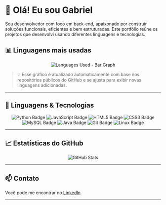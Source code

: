 # 👋 Olá! Eu sou Gabriel

Sou desenvolvedor com foco em back-end, apaixonado por construir soluções funcionais, eficientes e bem estruturadas. Este portfólio reúne os projetos que desenvolvi usando diferentes linguagens e tecnologias.

## 📊 Linguagens mais usadas

<p align="center">
  <img src="https://github-profile-summary-cards.vercel.app/api/cards/repos-per-language?username=gabrielh063&theme=tokyonight" alt="Languages Used - Bar Graph" />
</p>

> 💡 Esse gráfico é atualizado automaticamente com base nos repositórios públicos do GitHub e se ajusta para exibir novas linguagens adicionadas.

---

## 🚀 Linguagens & Tecnologias

<p align="center">
  <img src="https://img.shields.io/badge/Python-FFE873?style=for-the-badge&logo=python&logoColor=3776AB" alt="Python Badge"/>
  <img src="https://img.shields.io/badge/JavaScript-FFF3C0?style=for-the-badge&logo=javascript&logoColor=F7DF1E" alt="JavaScript Badge"/>
  <img src="https://img.shields.io/badge/HTML5-FBE6D4?style=for-the-badge&logo=html5&logoColor=E34F26" alt="HTML5 Badge"/>
  <img src="https://img.shields.io/badge/CSS3-DCEEFF?style=for-the-badge&logo=css3&logoColor=1572B6" alt="CSS3 Badge"/>
  <img src="https://img.shields.io/badge/MySQL-E1F7E7?style=for-the-badge&logo=mysql&logoColor=4479A1" alt="MySQL Badge"/>
  <img src="https://img.shields.io/badge/Java-F4E3E3?style=for-the-badge&logo=openjdk&logoColor=E11D1D" alt="Java Badge"/>
  <img src="https://img.shields.io/badge/Git-FCEDEA?style=for-the-badge&logo=git&logoColor=F05032" alt="Git Badge"/>
  <img src="https://img.shields.io/badge/Linux-E6F5EA?style=for-the-badge&logo=linux&logoColor=000000" alt="Linux Badge"/>
</p>

---

## 📈 Estatísticas do GitHub

<p align="center">
  <img src="https://github-readme-stats.vercel.app/api?username=gabrielh063&show_icons=true&theme=tokyonight&count_private=true" alt="GitHub Stats"/>
</p>

---

## 📫 Contato

Você pode me encontrar no [LinkedIn](https://www.linkedin.com/in/gabriel-henrique-alves-a63570269)

---

